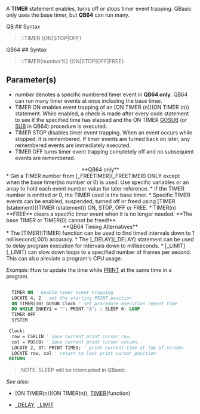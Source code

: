 A **TIMER** statement enables, turns off or stops timer event trapping. QBasic only uses the base timer, but **QB64** can run many.


QB ## Syntax
 

> ::TIMER {ON|STOP|OFF}

QB64 ## Syntax
 

> ::TIMER(*number%*) {ON|STOP|OFF|FREE}


## Parameter(s)

* *number* denotes a specific numbered timer event in **QB64 only**. QB64 can run many timer events at once including the base timer.
* TIMER ON enables event trapping of an [ON TIMER (n)](ON TIMER (n)) statement. While enabled, a check is made after every code statement to see if the specified time has elapsed and the ON TIMER [GOSUB](GOSUB) (or [SUB](SUB) in QB64) procedure is executed.
* TIMER STOP disables timer event trapping. When an event occurs while stopped, it is remembered. If timer events are turned back on later, any remembered events are immediately executed. 
* TIMER OFF turns timer event trapping completely off and no subsequent events are remembered.

<center>**QB64 only**</center>
* Get a TIMER number from [_FREETIMER](_FREETIMER) ONLY except when the base timer(no number or 0) is used. Use specific variables or an array to hold each event number value for later reference.
* If the TIMER number is omitted or 0, the TIMER used is the base timer.
* Specific TIMER events can be enabled, suspended, turned off or freed using [TIMER (statement)](TIMER (statement)) ON, STOP, OFF or FREE.
* TIMER(n) **FREE** clears a specific timer event when it is no longer needed. **The base TIMER or TIMER(0) cannot be freed!** 


<center>**QB64 Timing Alternatives**</center>
* The [TIMER](TIMER) function can be used to find timed intervals down to 1 millisecond(.001) accuracy.
* The [_DELAY](_DELAY) statement can be used to delay program execution for intervals down to milliseconds.
* [_LIMIT](_LIMIT) can slow down loops to a specified number of frames per second. This can also alleviate a program's CPU usage.


*Example:* How to update the time while [PRINT](PRINT) at the same time in a program.

```vb

  TIMER ON ' enable timer event trapping
  LOCATE 4, 2 ' set the starting PRINT position
  ON TIMER(10) GOSUB Clock ' set procedure execution repeat time
  DO WHILE INKEY$ = "": PRINT "A"; : SLEEP 6: LOOP
  TIMER OFF
  SYSTEM

 Clock:
  row = CSRLIN ' Save current print cursor row.
  col = POS(0) ' Save current print cursor column.
  LOCATE 2, 37: PRINT TIME$; ' print current time at top of screen.
  LOCATE row, col ' return to last print cursor position 
 RETURN 

```
>  NOTE: SLEEP will be interrupted in QBasic.


*See also:* 

* [ON TIMER(n)](ON TIMER(n)), [TIMER](TIMER)(function)

* [_DELAY](_DELAY), [_LIMIT](_LIMIT)





